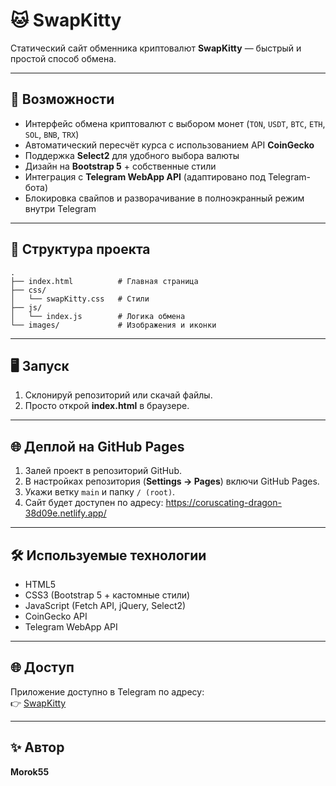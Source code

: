 # 🐱 SwapKitty

Статический сайт обменника криптовалют **SwapKitty** — быстрый и простой способ обмена.

---

## 🚀 Возможности
- Интерфейс обмена криптовалют с выбором монет (`TON`, `USDT`, `BTC`, `ETH`, `SOL`, `BNB`, `TRX`)
- Автоматический пересчёт курса с использованием API **CoinGecko**
- Поддержка **Select2** для удобного выбора валюты
- Дизайн на **Bootstrap 5** + собственные стили
- Интеграция с **Telegram WebApp API** (адаптировано под Telegram-бота)
- Блокировка свайпов и разворачивание в полноэкранный режим внутри Telegram

---

## 📂 Структура проекта
```text
.
├── index.html          # Главная страница
├── css/
│   └── swapKitty.css   # Стили
├── js/
│   └── index.js        # Логика обмена
└── images/             # Изображения и иконки
```

---

## 🖥️ Запуск
1. Склонируй репозиторий или скачай файлы.
2. Просто открой **index.html** в браузере.

---

## 🌐 Деплой на GitHub Pages
1. Залей проект в репозиторий GitHub.
2. В настройках репозитория (**Settings → Pages**) включи GitHub Pages.
3. Укажи ветку `main` и папку `/ (root)`.
4. Сайт будет доступен по адресу: https://coruscating-dragon-38d09e.netlify.app/

---

## 🛠️ Используемые технологии
- HTML5
- CSS3 (Bootstrap 5 + кастомные стили)
- JavaScript (Fetch API, jQuery, Select2)
- CoinGecko API
- Telegram WebApp API

---

## 🌐 Доступ
Приложение доступно в Telegram по адресу:  
👉 [SwapKitty](https://t.me/SwapKitty_bot)

---

## ✨ Автор
**Morok55**
